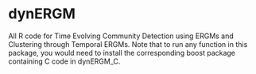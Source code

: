 # dynERGM
All R code for Time Evolving Community Detection using ERGMs and Clustering through Temporal ERGMs. Note that to run any function in this package, you would need to install the corresponding boost package containing C code in dynERGM_C.
